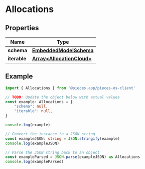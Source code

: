 
# Allocations


## Properties

Name | Type
------------ | -------------
**schema** | [**EmbeddedModelSchema**](EmbeddedModelSchema)
**iterable** | [**Array&lt;AllocationCloud&gt;**](AllocationCloud)

## Example

```typescript
import { Allocations } from '@pieces.app/pieces-os-client'

// TODO: Update the object below with actual values
const example: Allocations = {
    "schema": null,
    "iterable": null,
}

console.log(example)

// Convert the instance to a JSON string
const exampleJSON: string = JSON.stringify(example)
console.log(exampleJSON)

// Parse the JSON string back to an object
const exampleParsed = JSON.parse(exampleJSON) as Allocations
console.log(exampleParsed)
```


